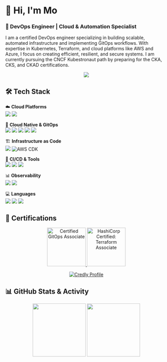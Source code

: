# 👋 Hi, I'm Mo

### 🚀 DevOps Engineer | Cloud & Automation Specialist

I am a certified DevOps engineer specializing in building scalable, automated infrastructure and implementing GitOps workflows. With expertise in Kubernetes, Terraform, and cloud platforms like AWS and Azure, I focus on creating efficient, resilient, and secure systems. I am currently pursuing the CNCF Kubestronaut path by preparing for the CKA, CKS, and CKAD certifications.

<p align="center">
  <a href="https://www.linkedin.com/in/msahihi/" target="_blank">
    <img src="https://img.shields.io/badge/LinkedIn-0077B5?logo=linkedin&logoColor=white&style=for-the-badge" />
  </a>
  </p>


## 🛠️ Tech Stack

☁️ **Cloud Platforms**
<br/>
<img src="https://img.shields.io/badge/AWS-FF9900?logo=amazon-aws&logoColor=white&style=flat" />
<img src="https://img.shields.io/badge/Azure-0078D4?logo=microsoft-azure&logoColor=white&style=flat" />

🚀 **Cloud Native & GitOps**
<br/>
<img src="https://img.shields.io/badge/Kubernetes-326CE5?logo=kubernetes&logoColor=white&style=flat" />
<img src="https://img.shields.io/badge/GitOps-Concept-blue?logo=git&style=flat" />
<img src="https://img.shields.io/badge/ArgoCD-FAFAFA?logo=argo&logoColor=blue&style=flat" />
<img src="https://img.shields.io/badge/Kyverno-3C3C3C?logo=kyverno&logoColor=white&style=flat" />
<img src="https://img.shields.io/badge/Istio-466BB0?logo=istio&logoColor=white&style=flat" />


🏗️ **Infrastructure as Code**
<br/>
<img src="https://img.shields.io/badge/Terraform-7B42BC?logo=terraform&logoColor=white&style=flat" />
<img src="https://img.shields.io/badge/AWS%20CDK-4B612C?logo=amazon-aws&logoColor=white&style=flat" alt="AWS CDK" />

🔄 **CI/CD & Tools**
<br/>
<img src="https://img.shields.io/badge/Jenkins-D24939?logo=jenkins&logoColor=white&style=flat" />
<img src="https://img.shields.io/badge/Git-F05032?logo=git&logoColor=white&style=flat" />
<img src="https://img.shields.io/badge/Jira-0052CC?logo=jira&logoColor=white&style=flat" />

📊 **Observability**
<br/>
<img src="https://img.shields.io/badge/Prometheus-E6522C?logo=prometheus&logoColor=white&style=flat" />
<img src="https://img.shields.io/badge/Grafana-F46800?logo=grafana&logoColor=white&style=flat" />

💻 **Languages**
<br/>
<img src="https://img.shields.io/badge/Go-00ADD8?logo=go&logoColor=white&style=flat" />
<img src="https://img.shields.io/badge/Python-3776AB?logo=python&logoColor=white&style=flat" />
<img src="https://img.shields.io/badge/Bash-121011?logo=gnu-bash&logoColor=white&style=flat" />


## 🏅 Certifications

<p align="center">
  <a href="https://www.credly.com/badges/c946b956-078e-449f-aa73-72d963a5c2c2" target="_blank">
    <img src="https://images.credly.com/size/340x340/images/7219d055-4e97-439c-b244-8fbe885fa06b/image.png" height="120" alt="Certified GitOps Associate" />
  </a>
  <a href="https://www.credly.com/badges/c69d98d4-5da5-46fc-9d63-5114be6c7659" target="_blank">
    <img src="https://images.credly.com/size/340x340/images/99289602-861e-4929-8277-773e63a2fa6f/image.png" height="120" alt="HashiCorp Certified: Terraform Associate" />
  </a>
</p>

<p align="center">
  <a href="https://www.credly.com/users/mohammad-sahihi-benis/badges" target="_blank">
    <img src="https://img.shields.io/badge/View All Certifications on Credly-FF6B00?logo=credly&logoColor=white&style=for-the-badge" alt="Credly Profile" />
  </a>
</p>


## 📊 GitHub Stats & Activity

<p align="center">
  <img src="https://github-readme-stats.vercel.app/api?username=msahihi&show_icons=true&theme=dracula&hide_border=true&count_private=true" height="165" />
  <img src="https://github-readme-streak-stats.herokuapp.com/?user=msahihi&theme=dracula&hide_border=true" height="165" />
</p>
